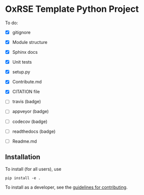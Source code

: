 # OxRSE Template Python Project

To do:
- [x] gitignore
- [x] Module structure
- [x] Sphinx docs
- [x] Unit tests
- [x] setup.py
- [x] Contribute.md
- [x] CITATION file
- [ ] travis (badge)
- [ ] appveyor (badge)
- [ ] codecov (badge)
- [ ] readthedocs (badge)
- [ ] Readme.md


## Installation

To install (for all users), use

```
pip install -e .
```

To install as a developer, see the [guidelines for contributing](CONTRIBUTE.md).


